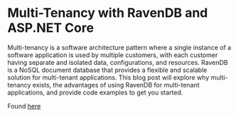 # Multi-Tenancy with RavenDB and ASP.NET Core

Multi-tenancy is a software architecture pattern where a single instance of a software application is used by multiple customers, with each customer having separate and isolated data, configurations, and resources. RavenDB is a NoSQL document database that provides a flexible and scalable solution for multi-tenant applications. This blog post will explore why multi-tenancy exists, the advantages of using RavenDB for multi-tenant applications, and provide code examples to get you started.

Found [here](https://steven-giesel.com/blogPost/3f18ed50-487f-45fa-a71f-6b0ddf3d87ec)